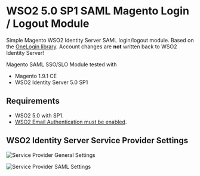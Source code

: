 # WSO2 5.0 SP1 SAML Magento Login / Logout Module

Simple Magento WSO2 Identity Server SAML login/logout module. Based on the [OneLogin library](https://github.com/onelogin/php-saml).
Account changes are **not** written back to WSO2 Identity Server!

Magento SAML SSO/SLO Module tested with
- Magento 1.9.1 CE
- WSO2 Identity Server 5.0 SP1

## Requirements
- WSO2 5.0 with SP1.
- [WSO2 Email Authentication must be enabled](https://docs.wso2.com/display/IS500/Email+Authentication).

## WSO2 Identity Server Service Provider Settings
![Service Provider General Settings](https://raw.githubusercontent.com/hukmedia/Magento-WSO2-SAML/master/doc/WSO2_SP_Settings_General.png)

![Service Provider SAML Settings](https://raw.githubusercontent.com/hukmedia/Magento-WSO2-SAML/master/doc/WSO2_SP_Settings_SAML.png)
